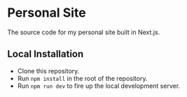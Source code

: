 # Personal Site
The source code for my personal site built in Next.js.

## Local Installation
- Clone this repository.
- Run `npm install` in the root of the repository.
- Run `npm run dev` to fire up the local development server.
